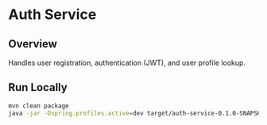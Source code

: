 # Auth Service

## Overview
Handles user registration, authentication (JWT), and user profile lookup.

## Run Locally
```bash
mvn clean package
java -jar -Dspring.profiles.active=dev target/auth-service-0.1.0-SNAPSHOT.jar
